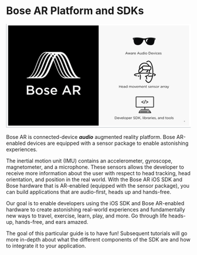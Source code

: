# Bose AR Platform and SDKs

![Bose AR](../.gitbook/assets/bose-ar-components.png)

Bose AR is connected-device _**audio**_ augmented reality platform. Bose AR-enabled devices are equipped with a sensor package to enable astonishing experiences.

The inertial motion unit \(IMU\) contains an accelerometer, gyroscope, magnetometer, and a microphone. These sensors allows the developer to receive more information about the user with respect to head tracking, head orientation, and position in the real world. With the Bose AR iOS SDK and Bose hardware that is AR-enabled \(equipped with the sensor package\), you can build applications that are audio-first, heads up and hands-free.

Our goal is to enable developers using the iOS SDK and Bose AR-enabled hardware to create astonishing real-world experiences and fundamentally new ways to travel, exercise, learn, play, and more. Go through life heads-up, hands-free, and ears amazed.

The goal of this particular guide is to have fun! Subsequent tutorials will go more in-depth about what the different components of the SDK are and how to integrate it to your application.


